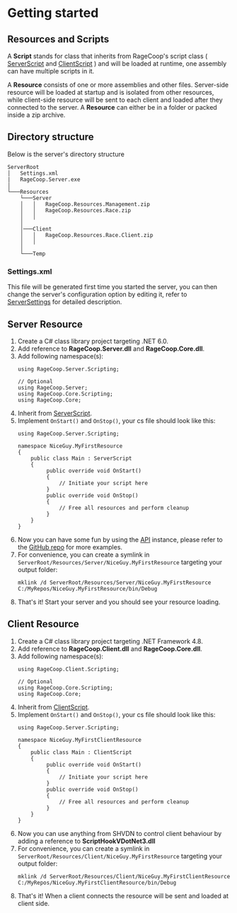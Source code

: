 
# Getting started

## Resources and Scripts

A **Script** stands for class that inherits from RageCoop's script class ( [ServerScript](api/RageCoop.Server.Scripting.ServerScript.html) and [ClientScript](api/RageCoop.Client.Scripting.ClientScript.html) ) and will be loaded at runtime, one assembly can have multiple scripts in it.

A **Resource** consists of one or more assemblies and other files. Server-side resource will be loaded at startup and is isolated from other resources, while client-side resource will be sent to each client and loaded after they connected to the server. A **Resource** can either be in a folder or packed inside a zip archive.


## Directory structure

Below is the server's directory structure
```
ServerRoot
│   Settings.xml   
|   RageCoop.Server.exe
│
└───Resources
    └───Server
    │   │   RageCoop.Resources.Management.zip
    │   │   RageCoop.Resources.Race.zip
    │   │   
    │
    │───Client
    │   │   RageCoop.Resources.Race.Client.zip
    │   │
    │
    └───Temp
```
### Settings.xml 

This file will be generated first time you started the server, you can then change the server's configuration option by editing it, refer to [ServerSettings](api/RageCoop.Server.ServerSettings.html) for detailed description. 

## Server Resource

1. Create a C# class library project targeting .NET 6.0.
2. Add reference to **RageCoop.Server.dll** and **RageCoop.Core.dll**.
3. Add following namespace(s):
    ```
    using RageCoop.Server.Scripting;
    
    // Optional
    using RageCoop.Server;
    using RageCoop.Core.Scripting;
    using RageCoop.Core;
    
    ```
4. Inherit from [ServerScript](api/RageCoop.Server.Scripting.ServerScript.html).
5. Implement `OnStart()` and `OnStop()`, your cs file should look like this:
    ```
    using RageCoop.Server.Scripting;
    
    namespace NiceGuy.MyFirstResource
    {
        public class Main : ServerScript
        {
             public override void OnStart()
             {
                 // Initiate your script here
             }
             public override void OnStop()
             {
                 // Free all resources and perform cleanup
             }
        }
    }
    ```
6. Now you can have some fun by using the [API](api/RageCoop.Server.Scripting.API.html) instance, please refer to the [GitHub repo](https://github.com/RAGECOOP/GTAV-RESOURCES) for more examples.
7. For convenience, you can create a symlink in `ServerRoot/Resources/Server/NiceGuy.MyFirstResource` targeting your output folder:
    ```
    mklink /d ServerRoot/Resources/Server/NiceGuy.MyFirstResource C:/MyRepos/NiceGuy.MyFirstResource/bin/Debug
    ```
8. That's it! Start your server and you should see your resource loading.


## Client Resource

1. Create a C# class library project targeting .NET Framework 4.8.
2. Add reference to **RageCoop.Client.dll** and **RageCoop.Core.dll**.
3. Add following namespace(s):
    ```
    using RageCoop.Client.Scripting;
    
    // Optional
    using RageCoop.Core.Scripting;
    using RageCoop.Core;
    
    ```
4. Inherit from [ClientScript](api/RageCoop.Client.Scripting.ClientScript.html).
5. Implement `OnStart()` and `OnStop()`, your cs file should look like this:
    ```
    using RageCoop.Server.Scripting;
    
    namespace NiceGuy.MyFirstClientResource
    {
        public class Main : ClientScript
        {
             public override void OnStart()
             {
                 // Initiate your script here
             }
             public override void OnStop()
             {
                 // Free all resources and perform cleanup
             }
        }
    }
    ```
6. Now you can use anything from SHVDN to control client behaviour by adding a reference to **ScriptHookVDotNet3.dll**
7. For convenience, you can create a symlink in `ServerRoot/Resources/Client/NiceGuy.MyFirstResource` targeting your output folder:
    ```
    mklink /d ServerRoot/Resources/Client/NiceGuy.MyFirstClientResource C:/MyRepos/NiceGuy.MyFirstClientResource/bin/Debug
    ```
8. That's it! When a client connects the resource will be sent and loaded at client side.
